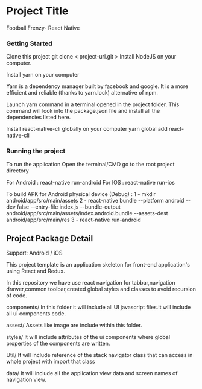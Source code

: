 # Project Title

Football Frenzy- React Native

### Getting Started
Clone this project
git clone < project-url.git >
Install NodeJS on your computer.

Install yarn on your computer

Yarn is a dependency manager built by facebook and google. It is a more efficient and reliable (thanks to yarn.lock) alternative of npm.

Launch yarn command in a terminal opened in the project folder.
This command will look into the package.json file and install all the dependencies listed here.

Install react-native-cli globally on your computer
yarn global add react-native-cli

### Running the project
To run the application
Open the terminal/CMD go to the root project directory

For Android : react-native run-android
For IOS : react-native run-ios

To build APK for Android physical device (Debug) :
1 - mkdir android/app/src/main/assets
2 - react-native bundle --platform android --dev false --entry-file index.js --bundle-output android/app/src/main/assets/index.android.bundle --assets-dest android/app/src/main/res
3 - react-native run-android


## Project Package Detail

Support: Android / iOS

This project template is an application skeleton for front-end application's using React and Redux.

In this repository we have use react navigation for tabbar,navigation drawer,common toolbar,created global styles and classes to avoid recursion of code.

components/
In this folder it will include all UI javascript files.It will include all ui components code.

assest/
Assets like image are include within this folder.

styles/
It will include attributes of the ui components where global properties of the components are written.

Util/
It will include reference of the stack navigator class that can access in whole project with import that class

data/
It will include all the application view data and screen names of navigation view.
